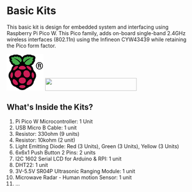 # Basic Kits
This basic kit is design for embedded system and interfacing using Raspberry Pi Pico W. This Pico family, adds on-board single-band 2.4GHz wireless interfaces (802.11n) using the Infineon CYW43439 while retaining the Pico form factor.

<img src= "https://github.com/mymadi/FKTE-Cytron/blob/main/images/COLOUR-Raspberry-Pi-Symbol-Registered.png" width="101" height="101" alt="Raspberry Pi Logo">
<img src= "https://norasmadi.unimap.edu.my/images/pipico.png" width="250" height="35">
<br>

## What's Inside the Kits?
1. Pi Pico W Microcontroller: 1 Unit
2. USB Micro B Cable: 1 unit
3. Resistor: 330ohm (9 units)
4. Resistor: 10kohm (2 unit)
5. Light Emitting Diode: Red (3 Units), Green (3 Units), Yellow (3 Units)
6. 6x6x1 Push Button 2 Pins: 2 units
7. I2C 1602 Serial LCD for Arduino & RPI: 1 unit
8. DHT22: 1 unit
9. 3V-5.5V SR04P Ultrasonic Ranging Module: 1 unit
10. Microwave Radar - Human motion Sensor: 1 unit
11. ...
